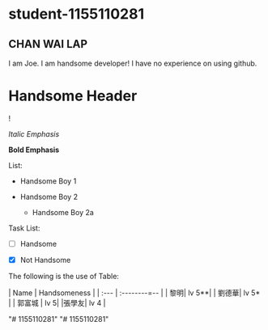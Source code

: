 ﻿# student-1155110281
## CHAN WAI LAP

I am Joe. I am handsome developer!
I have no experience on using github.

# Handsome Header

!


*Italic Emphasis*

**Bold Emphasis**



List:

* Handsome Boy 1

* Handsome Boy 2

   * Handsome Boy 2a


Task List:

- [ ] Handsome
- [X] Not Handsome



The following is the use of Table:


| Name | Handsomeness |
| :--- | :--------=-- |
|    黎明| lv 5**|
| 劉德華| lv 5* |
| 郭富城 | lv 5|
|張學友| lv 4 |


"# 1155110281" 
"# 1155110281" 
